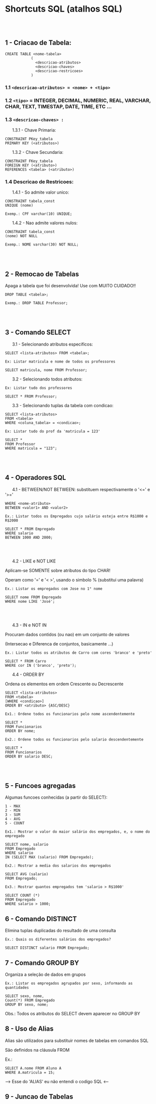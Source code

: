 # Shortcuts SQL (atalhos SQL)

<br></br>

## 1 - Criacao de Tabela:

```
CREATE TABLE <nome-tabela>
            (
              <descricao-atributos>
              <descricao-chaves>
              <descricao-restricoes>
            )
```

### 1.1 `<descricao-atributos> = <nome> + <tipo>`

### 1.2 `<tipo>` = INTEGER, DECIMAL, NUMERIC, REAL, VARCHAR, CHAR, TEXT, TIMESTAP, DATE, TIME, ETC ...

### 1.3 `<descricao-chaves> :`

&nbsp; &nbsp; &nbsp;  1.3.1 - Chave Primaria: 

```
CONSTRAINT PKey_tabela
PRIMARY KEY (<atributos>)
```

&nbsp; &nbsp; &nbsp;  1.3.2 - Chave Secundaria:

```
CONSTRAINT FKey_tabela
FOREIGN KEY (<atributo>)
REFERENCES <tabela> (<atributo>)
```

### 1.4 Descricao de Restricoes:

&nbsp; &nbsp; &nbsp; 1.4.1 - So admite valor unico:

```
CONSTRAINT tabela_const
UNIQUE (nome)
```

`Exemp.: CPF varchar(10) UNIQUE;`

&nbsp; &nbsp; &nbsp; 1.4.2 -  Nao admite valores nulos:

```
CONSTRAINT tabela_const
(nome) NOT NULL
```

`Exemp.: NOME varchar(30) NOT NULL;`

<br></br>

## 2 - Remocao de Tabelas

Apaga a tabela que foi desenvolvida! Use com MUITO CUIDADO!!

```
DROP TABLE <tabela>;
```

`Exemp.: DROP TABLE Professor;`

<br></br>

## 3 - Comando SELECT

&nbsp; &nbsp; &nbsp; 3.1 - Selecionando atributos especificos:

```
SELECT <lista-atributos> FROM <tabela>;
```

`Ex: Listar matricula e nome de todos os professores`

```
SELECT matricula, nome FROM Professor;
```

&nbsp; &nbsp; &nbsp; 3.2 - Selecionando todos atributos:

`Ex: Listar tudo dos professores`

```
SELECT * FROM Professor;
```

&nbsp; &nbsp; &nbsp; 3.3 - Selecionando tuplas da tabela com condicao:

```
SELECT <lista-atributos> 
FROM <tabela> 
WHERE <coluna_tabela> = <condicao>;
```

`Ex: Listar tudo do prof da 'matricula = 123'`

```
SELECT *
FROM Professor
WHERE matricula = "123";
```

<br></br>

## 4 - Operadores SQL

&nbsp; &nbsp; &nbsp; 4.1 - BETWEEN/NOT BETWEEN: substituem respectivamente o '<=' e '>='

```
WHERE <nome-atributo>
BETWEEN <valor1> AND <valor2>
```

`Ex.: Listar todos os Empregados cujo salário esteja entre R$1000 e R$2000`

```
SELECT * FROM Empregado
WHERE salario
BETWEEN 1000 AND 2000;
```

<br></br>

&nbsp; &nbsp; &nbsp; 4.2 - LIKE e NOT LIKE

Aplicam-se SOMENTE sobre atributos do tipo CHAR!

Operam como '=' e '< >', usando o simbolo % (substitui uma palavra)

`Ex.: Listar os empregados com Jose no 1° nome`

```
SELECT nome FROM Empregado
WHERE nome LIKE 'José';
```

<br></br>

&nbsp; &nbsp; &nbsp; 4.3 - IN e NOT IN

Procuram dados contidos (ou nao) em um conjunto de valores

(Intersecao e Diferenca de conjuntos, basicamente ...)

`Ex.: Listar todos os atributos de Carro com cores 'branco' e 'preto'`

```
SELECT * FROM Carro 
WHERE cor IN ('branco', 'preto');
```

&nbsp; &nbsp; &nbsp; 4.4 - ORDER BY

Ordena os elementos em ordem Crescente ou Decrescente

```
SELECT <lista-atributos>
FROM <tabela>
[WHERE <condicao>]
ORDER BY <atributo> {ASC/DESC}
```

`Ex1.: Ordene todos os funcionarios pelo nome ascendentemente`

```
SELECT *
FROM Funcionarios
ORDER BY nome;
```

`Ex2.: Ordene todos os funcionarios pelo salario descendentemente`

```
SELECT *
FROM Funcionarios
ORDER BY salario DESC;
```

<br></br>

## 5 - Funcoes agregadas

Algumas funcoes conhecidas (a partir do SELECT): 

```
1 - MAX
2 - MIN
3 - SUM
4 - AVG
5 - COUNT
```

`Ex1.: Mostrar o valor do maior salário dos empregados, e, o nome do empregado`

```
SELECT nome, salario 
FROM Empregado
WHERE salario 
IN (SELECT MAX (salario) FROM Empregado);
```

`Ex2.: Mostrar a media dos salarios dos empregados`

```
SELECT AVG (salario) 
FROM Empregado;
```

`Ex3.: Mostrar quantos empregados tem 'salario > R$1000'`

```
SELECT COUNT (*)
FROM Empregado
WHERE salario > 1000;
```

## 6 - Comando DISTINCT

Elimina tuplas duplicadas do resultado de uma consulta

`Ex.: Quais os diferentes salários dos empregados?`

```
SELECT DISTINCT salario FROM Empregado;
```

## 7 - Comando GROUP BY

Organiza a seleção de dados em grupos

`Ex.: Listar os empregados agrupados por sexo, informando as quantidades`

```
SELECT sexo, nome, 
Count(*) FROM Empregado 
GROUP BY sexo, nome;
```

Obs.: Todos os atributos do SELECT devem aparecer no GROUP BY

## 8 - Uso de Alias

Alias são utilizados para substituir nomes de tabelas em comandos SQL

São definidos na cláusula FROM

Ex.:

```
SELECT A.nome FROM Aluno A
WHERE A.matricula = 15;
```

--> Esse do 'ALIAS' eu não entendi o codigo SQL <--

## 9 - Juncao de Tabelas
